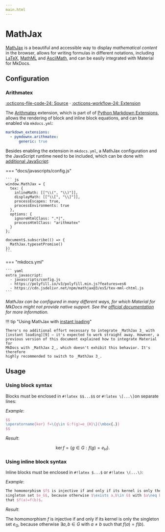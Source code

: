 ```yaml
---
main.html
---
```


# MathJax

[MathJax][1] is a beautiful and accessible way to display _mathematical content_
in the browser, allows for writing formulas in different notations, including 
[LaTeX][2], [MathML][3] and [AsciiMath][4], and can be easily integrated with 
Material for MkDocs.

  [1]: https://www.mathjax.org/
  [2]: https://en.wikibooks.org/wiki/LaTeX/Mathematics
  [3]: https://en.wikipedia.org/wiki/MathML
  [4]: http://asciimath.org/

## Configuration

### Arithmatex

[:octicons-file-code-24: Source][5] · [:octicons-workflow-24: Extension][6]

The [Arithmatex][6] extension, which is part of of [Python Markdown
Extensions][7], allows the rendering of block and inline block equations, and
can be enabled via `mkdocs.yml`:

``` yaml
markdown_extensions:
  - pymdownx.arithmatex:
      generic: true
```

Besides enabling the extension in `mkdocs.yml`, a MathJax configuration and 
the JavaScript runtime need to be included, which can be done with [additional 
JavaScript][8]:

=== "docs/javascripts/config.js"

    ``` js
    window.MathJax = {
      tex: {
        inlineMath: [["\\(", "\\)"]],
        displayMath: [["\\[", "\\]"]],
        processEscapes: true,
        processEnvironments: true
      },
      options: {
        ignoreHtmlClass: ".*|",
        processHtmlClass: "arithmatex"
      }
    };

    document$.subscribe(() => {
      MathJax.typesetPromise()
    })
    ```

=== "mkdocs.yml"

    ``` yaml
    extra_javascript:
      - javascripts/config.js
      - https://polyfill.io/v3/polyfill.min.js?features=es6
      - https://cdn.jsdelivr.net/npm/mathjax@3/es5/tex-mml-chtml.js
    ```

_MathJax can be configured in many different ways, for which Material for MkDocs 
might not provide native support. See the [official documentation][6] for more 
information._

!!! tip "Using MathJax with [instant loading][9]"

    There's no additional effort necessary to integrate _MathJax 3_ with
    [instant loading][9] – it's expected to work straight away. However, a
    previous version of this document explained how to integrate Material for
    MkDocs with _MathJax 2_, which doesn't exhibit this behavior. It's therefore
    highly recommended to switch to _MathJax 3_.

<script src="https://polyfill.io/v3/polyfill.min.js?features=es6"></script>
<script id="MathJax-script" async src="https://cdn.jsdelivr.net/npm/mathjax@3/es5/tex-mml-chtml.js"></script>
<script>
  window.MathJax = {
    tex: {
      inlineMath: [["\\(", "\\)"]],
      displayMath: [["\\[", "\\]"]],
      processEscapes: true,
      processEnvironments: true
    },
    options: {
      ignoreHtmlClass: ".*|",
      processHtmlClass: "arithmatex"
    }
  };
</script>

  [5]: https://github.com/squidfunk/mkdocs-material/blob/master/src/assets/stylesheets/main/extensions/pymdownx/_arithmatex.scss
  [6]: https://facelessuser.github.io/pymdown-extensions/extensions/arithmatex/
  [7]: https://facelessuser.github.io/pymdown-extensions/extensions/
  [8]: ../customization.md#additional-javascript
  [9]: ../setup/setting-up-navigation.md#instant-loading

## Usage

### Using block syntax

Blocks must be enclosed in `#!latex $$...$$` or `#!latex \[...\]`on separate lines:

_Example_:

``` latex
$$
\operatorname{ker} f=\{g\in G:f(g)=e_{H}\}{\mbox{.}}
$$
```

_Result_:

$$
\operatorname{ker} f=\{g\in G:f(g)=e_{H}\}{\mbox{.}}
$$

### Using inline block syntax

Inline blocks must be enclosed in `#!latex $...$` or `#!latex \(...\)`:

_Example_:

``` latex
The homomorphism $f$ is injective if and only if its kernel is only the 
singleton set $e_G$, because otherwise $\exists a,b\in G$ with $a\neq b$ such 
that $f(a)=f(b)$.
```

_Result_:

The homomorphism $f$ is injective if and only if its kernel is only the 
singleton set $e_G$, because otherwise $\exists a,b\in G$ with $a\neq b$ such 
that $f(a)=f(b)$.
